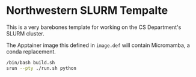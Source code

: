 # Northwestern SLURM Tempalte

This is a very barebones template for working on the CS Department's SLURM cluster.

The Apptainer image this defined in `image.def` will contain Micromamba, a conda replacement.

```bash
/bin/bash build.sh
srun --pty ./run.sh python
```